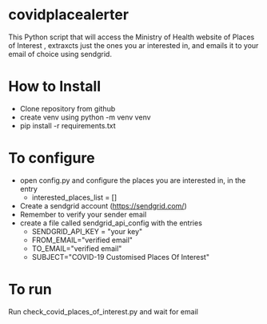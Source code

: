 # covidplacealerter

This Python script that will access the Ministry of Health website of Places of Interest , extraxcts just the ones you ar interested in, and emails it to your email of choice using sendgrid.

# How to Install
- Clone repository from github
- create venv using python -m venv venv
- pip install -r requirements.txt

# To configure
- open config.py and configure the places you are interested in, in the entry
    - interested_places_list = []
- Create a sendgrid account (https://sendgrid.com/)
- Remember to verify your sender email
- create a file called sendgrid_api_config with the entries
    - SENDGRID_API_KEY = "your key"
    - FROM_EMAIL="verified email"
    - TO_EMAIL="verified email"
    - SUBJECT="COVID-19 Customised Places Of Interest"

# To run
Run check_covid_places_of_interest.py and wait for email